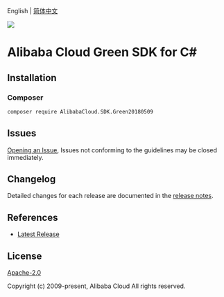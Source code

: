 English | [简体中文](README-CN.md)

![](https://aliyunsdk-pages.alicdn.com/icons/AlibabaCloud.svg)

# Alibaba Cloud Green SDK for C#

## Installation

### Composer

```bash
composer require AlibabaCloud.SDK.Green20180509
```

## Issues

[Opening an Issue](https://github.com/aliyun/alibabacloud-csharp-sdk/issues/new), Issues not conforming to the guidelines may be closed immediately.

## Changelog

Detailed changes for each release are documented in the [release notes](./ChangeLog.md).

## References

* [Latest Release](https://github.com/aliyun/alibabacloud-csharp-sdk/)

## License

[Apache-2.0](http://www.apache.org/licenses/LICENSE-2.0)

Copyright (c) 2009-present, Alibaba Cloud All rights reserved.
